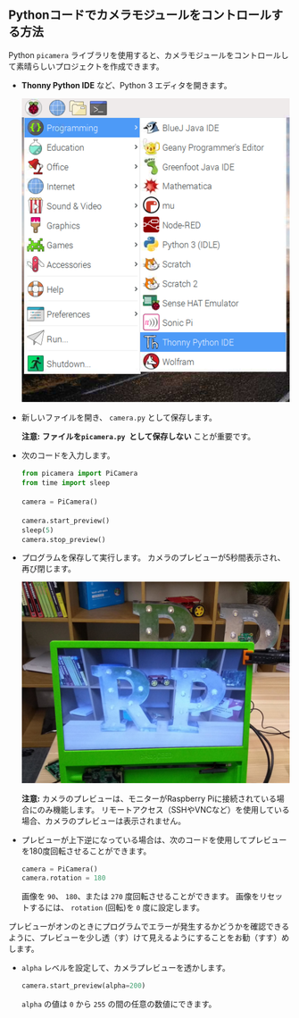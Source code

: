 ## Pythonコードでカメラモジュールをコントロールする方法

Python `picamera` ライブラリを使用すると、カメラモジュールをコントロールして素晴らしいプロジェクトを作成できます。

- **Thonny Python IDE** など、Python 3 エディタを開きます。

    ![Thonnyを開く](images/thonny-app-menu.png)

- 新しいファイルを開き、 `camera.py` として保存します。

    **注意:** **ファイルを`picamera.py `として保存しない** ことが重要です。

- 次のコードを入力します。

    ```python
    from picamera import PiCamera
    from time import sleep

    camera = PiCamera()

    camera.start_preview()
    sleep(5)
    camera.stop_preview()
    ```

- プログラムを保存して実行します。 カメラのプレビューが5秒間表示され、再び閉じます。

    ![画像プレビュー](images/preview.jpg)

    **注意:** カメラのプレビューは、モニターがRaspberry Piに接続されている場合にのみ機能します。 リモートアクセス（SSHやVNCなど）を使用している場合、カメラのプレビューは表示されません。

- プレビューが上下逆になっている場合は、次のコードを使用してプレビューを180度回転させることができます。

    ```python
    camera = PiCamera()
    camera.rotation = 180
    ```

    画像を `90`、 `180`、または `270` 度回転させることができます。 画像をリセットするには、 `rotation` (回転)を `0` 度に設定します。

プレビューがオンのときにプログラムでエラーが発生するかどうかを確認できるように、プレビューを少し透（す）けて見えるようにすることをお勧（すす）めします。

- `alpha` レベルを設定して、カメラプレビューを透かします。

    ```python
    camera.start_preview(alpha=200)
    ```

    `alpha` の値は `0` から `255` の間の任意の数値にできます。